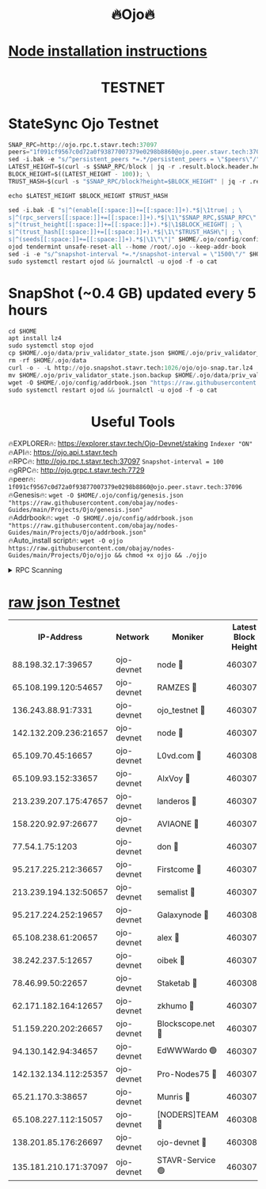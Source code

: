 <h1 align="center"> 🔥Ojo🔥</h1>

[Node installation instructions](https://github.com/obajay/nodes-Guides/tree/main/Projects/Ojo)
=

<h1 align="center"> TESTNET</h1>

# StateSync Ojo Testnet
```python
SNAP_RPC=http://ojo.rpc.t.stavr.tech:37097
peers="1f091cf9567c0d72a0f93877007379e0298b8860@ojo.peer.stavr.tech:37096"
sed -i.bak -e "s/^persistent_peers *=.*/persistent_peers = \"$peers\"/" $HOME/.ojo/config/config.toml
LATEST_HEIGHT=$(curl -s $SNAP_RPC/block | jq -r .result.block.header.height); \
BLOCK_HEIGHT=$((LATEST_HEIGHT - 100)); \
TRUST_HASH=$(curl -s "$SNAP_RPC/block?height=$BLOCK_HEIGHT" | jq -r .result.block_id.hash)

echo $LATEST_HEIGHT $BLOCK_HEIGHT $TRUST_HASH

sed -i.bak -E "s|^(enable[[:space:]]+=[[:space:]]+).*$|\1true| ; \
s|^(rpc_servers[[:space:]]+=[[:space:]]+).*$|\1\"$SNAP_RPC,$SNAP_RPC\"| ; \
s|^(trust_height[[:space:]]+=[[:space:]]+).*$|\1$BLOCK_HEIGHT| ; \
s|^(trust_hash[[:space:]]+=[[:space:]]+).*$|\1\"$TRUST_HASH\"| ; \
s|^(seeds[[:space:]]+=[[:space:]]+).*$|\1\"\"|" $HOME/.ojo/config/config.toml
ojod tendermint unsafe-reset-all --home /root/.ojo --keep-addr-book
sed -i -e "s/^snapshot-interval *=.*/snapshot-interval = \"1500\"/" $HOME/.ojo/config/app.toml
sudo systemctl restart ojod && journalctl -u ojod -f -o cat
```
# SnapShot (~0.4 GB) updated every 5 hours
```python
cd $HOME
apt install lz4
sudo systemctl stop ojod
cp $HOME/.ojo/data/priv_validator_state.json $HOME/.ojo/priv_validator_state.json.backup
rm -rf $HOME/.ojo/data
curl -o - -L http://ojo.snapshot.stavr.tech:1026/ojo/ojo-snap.tar.lz4 | lz4 -c -d - | tar -x -C $HOME/.ojo --strip-components 2
mv $HOME/.ojo/priv_validator_state.json.backup $HOME/.ojo/data/priv_validator_state.json
wget -O $HOME/.ojo/config/addrbook.json "https://raw.githubusercontent.com/obajay/nodes-Guides/main/Projects/Ojo/addrbook.json"
sudo systemctl restart ojod && journalctl -u ojod -f -o cat
```
 <h1 align="center"> Useful Tools</h1>

🔥EXPLORER🔥:        https://explorer.stavr.tech/Ojo-Devnet/staking        `Indexer "ON"` \
🔥API🔥:                     https://ojo.api.t.stavr.tech \
🔥RPC🔥:                    http://ojo.rpc.t.stavr.tech:37097              `Snapshot-interval = 100` \
🔥gRPC🔥:                  http://ojo.grpc.t.stavr.tech:7729 \
🔥peer🔥:                   `1f091cf9567c0d72a0f93877007379e0298b8860@ojo.peer.stavr.tech:37096` \
🔥Genesis🔥:    ```wget -O $HOME/.ojo/config/genesis.json "https://raw.githubusercontent.com/obajay/nodes-Guides/main/Projects/Ojo/genesis.json"``` \
🔥Addrbook🔥:    ```wget -O $HOME/.ojo/config/addrbook.json "https://raw.githubusercontent.com/obajay/nodes-Guides/main/Projects/Ojo/addrbook.json"``` \
🔥Auto_install script🔥: ```wget -O ojjo https://raw.githubusercontent.com/obajay/nodes-Guides/main/Projects/Ojo/ojjo && chmod +x ojjo && ./ojjo```


<details>
<summary>RPC Scanning</summary>

<h2 align="center"> We scan nodes in real time every 4 hours. And we provide the final result of RPC endpoints.
We cannot influence the operation of these nodes in any way. </h2>


```python
If Voting Power is higher than 0 --> then the Node is a validator of the network and may be subject to attack and be a potential threat to the chain.
```
```python
We marked such validators with a red symbol
```

</details>

[raw json Testnet](https://rpc-check.ojot.stavr.tech/ojot/rpc-ojot-result.json)
=


<table><tr><th>IP-Address</th><th>Network</th><th>Moniker</th><th>Latest Block Height</th><th>Earliest Block Height</th><th>Catching Up</th><th>Tx Index</th><th>Voting Power</th><th>Scan Time</th></tr><tr><td>88.198.32.17:39657</td><td>ojo-devnet</td><td>node 🔴</td><td>4603079</td><td>300001</td><td>False</td><td>on</td><td>65654</td><td>2023-12-22T02:34:32.794227957UTC</td></tr><tr><td>65.108.199.120:54657</td><td>ojo-devnet</td><td>RAMZES 🔴</td><td>4603075</td><td>306156</td><td>False</td><td>on</td><td>15420</td><td>2023-12-22T02:34:09.446588447UTC</td></tr><tr><td>136.243.88.91:7331</td><td>ojo-devnet</td><td>ojo_testnet 🔴</td><td>4603076</td><td>308845</td><td>False</td><td>on</td><td>1000</td><td>2023-12-22T02:34:16.079457924UTC</td></tr><tr><td>142.132.209.236:21657</td><td>ojo-devnet</td><td>node 🔴</td><td>4603079</td><td>350001</td><td>False</td><td>on</td><td>1999</td><td>2023-12-22T02:34:31.787666656UTC</td></tr><tr><td>65.109.70.45:16657</td><td>ojo-devnet</td><td>L0vd.com 🔴</td><td>4603080</td><td>695918</td><td>False</td><td>off</td><td>998</td><td>2023-12-22T02:34:38.497425852UTC</td></tr><tr><td>65.109.93.152:33657</td><td>ojo-devnet</td><td>AlxVoy 🔴</td><td>4603079</td><td>2319801</td><td>False</td><td>on</td><td>4536782</td><td>2023-12-22T02:34:31.552670551UTC</td></tr><tr><td>213.239.207.175:47657</td><td>ojo-devnet</td><td>landeros 🔴</td><td>4603078</td><td>2714001</td><td>False</td><td>off</td><td>11083</td><td>2023-12-22T02:34:26.862095898UTC</td></tr><tr><td>158.220.92.97:26677</td><td>ojo-devnet</td><td>AVIAONE 🔴</td><td>4603078</td><td>2754001</td><td>False</td><td>on</td><td>13867</td><td>2023-12-22T02:34:26.628587010UTC</td></tr><tr><td>77.54.1.75:1203</td><td>ojo-devnet</td><td>don 🔴</td><td>4603079</td><td>2906401</td><td>False</td><td>on</td><td>10</td><td>2023-12-22T02:34:32.542302292UTC</td></tr><tr><td>95.217.225.212:36657</td><td>ojo-devnet</td><td>Firstcome 🔴</td><td>4603076</td><td>2985946</td><td>False</td><td>on</td><td>13566</td><td>2023-12-22T02:34:15.825341040UTC</td></tr><tr><td>213.239.194.132:50657</td><td>ojo-devnet</td><td>semalist 🔴</td><td>4603075</td><td>3223522</td><td>False</td><td>on</td><td>19037</td><td>2023-12-22T02:34:09.684359666UTC</td></tr><tr><td>95.217.224.252:19657</td><td>ojo-devnet</td><td>Galaxynode 🔴</td><td>4603080</td><td>3685492</td><td>False</td><td>on</td><td>11888</td><td>2023-12-22T02:34:35.493531644UTC</td></tr><tr><td>65.108.238.61:20657</td><td>ojo-devnet</td><td>alex 🔴</td><td>4603075</td><td>4158001</td><td>False</td><td>on</td><td>11359</td><td>2023-12-22T02:34:09.124075155UTC</td></tr><tr><td>38.242.237.5:12657</td><td>ojo-devnet</td><td>oibek 🔴</td><td>4603075</td><td>4196001</td><td>False</td><td>off</td><td>1051</td><td>2023-12-22T02:34:09.981754757UTC</td></tr><tr><td>78.46.99.50:22657</td><td>ojo-devnet</td><td>Staketab 🔴</td><td>4603080</td><td>4254801</td><td>False</td><td>on</td><td>1276</td><td>2023-12-22T02:34:38.748155073UTC</td></tr><tr><td>62.171.182.164:12657</td><td>ojo-devnet</td><td>zkhumo 🔴</td><td>4603079</td><td>4384001</td><td>False</td><td>off</td><td>998</td><td>2023-12-22T02:34:32.060834987UTC</td></tr><tr><td>51.159.220.202:26657</td><td>ojo-devnet</td><td>Blockscope.net 🔴</td><td>4603075</td><td>4425001</td><td>False</td><td>on</td><td>981</td><td>2023-12-22T02:34:06.748092428UTC</td></tr><tr><td>94.130.142.94:34657</td><td>ojo-devnet</td><td>EdWWWardo 🟢</td><td>4603079</td><td>4438946</td><td>False</td><td>on</td><td>0</td><td>2023-12-22T02:34:29.153998711UTC</td></tr><tr><td>142.132.134.112:25357</td><td>ojo-devnet</td><td>Pro-Nodes75 🔴</td><td>4603076</td><td>4503076</td><td>False</td><td>on</td><td>24651</td><td>2023-12-22T02:34:12.895074343UTC</td></tr><tr><td>65.21.170.3:38657</td><td>ojo-devnet</td><td>Munris 🔴</td><td>4603076</td><td>4503076</td><td>False</td><td>off</td><td>20123</td><td>2023-12-22T02:34:15.402418052UTC</td></tr><tr><td>65.108.227.112:15057</td><td>ojo-devnet</td><td>[NODERS]TEAM 🔴</td><td>4603080</td><td>4503080</td><td>False</td><td>off</td><td>9999</td><td>2023-12-22T02:34:35.810069372UTC</td></tr><tr><td>138.201.85.176:26697</td><td>ojo-devnet</td><td>ojo-devnet 🔴</td><td>4603080</td><td>4503080</td><td>False</td><td>on</td><td>1000024000</td><td>2023-12-22T02:34:38.161528438UTC</td></tr><tr><td>135.181.210.171:37097</td><td>ojo-devnet</td><td>STAVR-Service 🟢</td><td>4603075</td><td>4600101</td><td>False</td><td>on</td><td>0</td><td>2023-12-22T02:34:10.604060333UTC</td></tr></table>